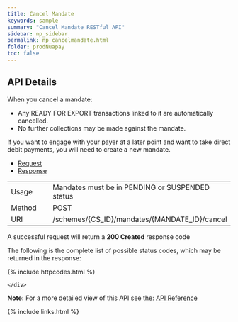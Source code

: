 ```yaml
---
title: Cancel Mandate
keywords: sample
summary: "Cancel Mandate RESTful API"
sidebar: np_sidebar
permalink: np_cancelmandate.html
folder: prodNuapay
toc: false
---
```


## API Details

<p>When you cancel a mandate:</p>

* Any READY FOR EXPORT transactions linked to it are automatically cancelled.
* No further collections may be made against the mandate.

<p>If you want to engage with your payer at a later point and want to take direct debit payments, you will need to create a new mandate.</p>


<ul id="profileTabs" class="nav nav-tabs">
    <li class="active"><a href="#profile" data-toggle="tab">Request</a></li>
    <li><a href="#about" data-toggle="tab">Response</a></li>
   
</ul>
  <div class="tab-content">
<div role="tabpanel" class="tab-pane active" id="profile">


  <table>
<colgroup>
<col width="30%" />
<col width="90%" />
</colgroup>

<tbody>
<tr>
<td markdown="span">Usage</td>
<td markdown="span">Mandates must be in PENDING or SUSPENDED status</td>
</tr>
<tr>
<td markdown="span">Method</td>
<td markdown="span"><span class="label label-info">POST </span>
</td>
</tr>
<tr>
<td markdown="span">URI</td>
<td markdown="span">/schemes/{CS_ID}/mandates/{MANDATE_ID}/cancel
</td>
</tr>
</tbody>
</table>



</div>

<div role="tabpanel" class="tab-pane" id="about">
<p>A successful request will return a <b>200 Created</b> response code</p>
<p>The following is the complete list of possible status codes, which may be returned in the response:</p>
    {% include httpcodes.html %}
    
 
    </div>


</div>

<b>Note:</b> For a more detailed view of this API see the: <a href="https://docs.nuapay.com/v1/#cancel-mandate" target = '_blank'><i class="fa fa-cogs"></i> API Reference</a>


<!--{% include swaggerlink.html %}-->

{% include links.html %}
